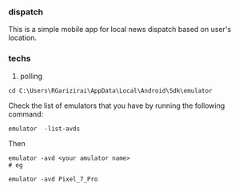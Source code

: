 ### dispatch

This is a simple mobile app for local news dispatch based on user's location.

### techs

1. polling

```shell
cd C:\Users\RGarizirai\AppData\Local\Android\Sdk\emulator
```

Check the list of emulators that you have by running the following command:

```shell
emulator  -list-avds
```

Then

```shell
emulator -avd <your amulator name>
# eg

emulator -avd Pixel_7_Pro
```
